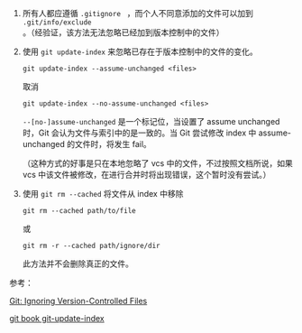 1. 所有人都应遵循 `.gitignore ` ，而个人不同意添加的文件可以加到 `.git/info/exclude `。（经验证，该方法无法忽略已经加到版本控制中的文件）

2. 使用 `git update-index` 来忽略已存在于版本控制中的文件的变化。

   `git update-index --assume-unchanged <files>`

   取消

   `git update-index --no-assume-unchanged <files>`

   ` --[no-]assume-unchanged ` 是一个标记位，当设置了 assume unchanged  时，Git 会认为文件与索引中的是一致的。当 Git 尝试修改 index 中 assume-unchanged 的文件时，将发生 fail。

   （这种方式的好事是只在本地忽略了 vcs 中的文件，不过按照文档所说，如果 vcs 中该文件被修改，在进行合并时将出现错误，这个暂时没有尝试。）

3. 使用 `git rm --cached` 将文件从 index 中移除

   `git rm --cached path/to/file`

   或

   `git rm -r --cached path/ignore/dir`

   此方法并不会删除真正的文件。





参考：

[Git: Ignoring Version-Controlled Files](https://stackoverflow.com/questions/4633681/git-ignoring-version-controlled-files)

[git book git-update-index](https://git-scm.com/docs/git-update-index)

